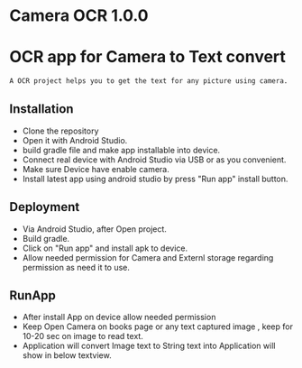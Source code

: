 # Camera OCR 1.0.0

# OCR app for Camera to  Text  convert 

```sh
A OCR project helps you to get the text for any picture using camera.
```
## Installation
 - Clone the repository
 - Open it with Android Studio.
 - build gradle file and make app installable into device.
 - Connect real device with Android Studio via USB or as you convenient.
 - Make sure Device have enable camera.
 - Install latest app using android studio by press "Run app" install button.
     
## Deployment
- Via Android Studio, after Open project.
- Build gradle.
- Click on "Run app" and install apk to device.
- Allow needed permission for Camera and Externl storage regarding permission as need it to use.


## RunApp
- After install App on device allow needed permission
- Keep Open Camera on books page or any text captured image , keep for 10-20 sec on image to read text.
- Application will convert Image text to String text into Application will show in below textview.

